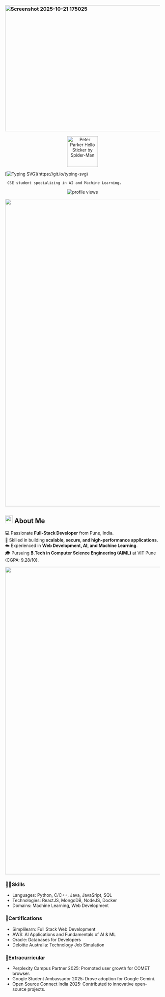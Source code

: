 ### <img width="1646" height="410" alt="Screenshot 2025-10-21 175025" src="https://github.com/user-attachments/assets/0335a409-3e4d-429a-91f2-839805c4a32a" />

<center><img src="https://github.com/user-attachments/assets/03391488-79cd-41f3-b440-44ca2a392902" alt="Peter Parker Hello Sticker by Spider-Man" width="100"/></center> 
 
 [![Typing SVG](https://readme-typing-svg.herokuapp.com?font=Fira+Code&size=28&pause=1000&color=66ff66&center=true&vCenter=true&width=900&lines=Hello+%F0%9F%91%8B%2C+I'm+Anish+Kshirsagar.;Full-Stack+Developer+%7C+AI+%26+ML+Engineer.;Learning..!+Building..!+Growing..!)](https://git.io/typing-svg)

<code > CSE student specializing in AI and Machine Learning. </code>
<p align="center">
<img src="https://komarev.com/ghpvc/?username=anish1206&label=Profile%20views&color=0e75b6&style=flat" alt="profile views" />
</p>

<img src="https://user-images.githubusercontent.com/74038190/212284115-f47cd8ff-2ffb-4b04-b5bf-4d1c14c0247f.gif" width="1000px"/>

## <img src="https://cultofthepartyparrot.com/parrots/hd/opensourceparrot.gif" width="25" height="25"/> About Me
💻 Passionate **Full-Stack Developer** from Pune, India.  
🚀 Skilled in building **scalable, secure, and high-performance applications**.  
☁️ Experienced in **Web Development, AI, and Machine Learning**.   
🎓 Pursuing **B.Tech in Computer Science Engineering (AIML)** at VIT Pune (CGPA: 9.28/10). 

<img src="https://user-images.githubusercontent.com/74038190/212284115-f47cd8ff-2ffb-4b04-b5bf-4d1c14c0247f.gif" width="1000px"/>

### 💪🏼Skills
- Languages: Python, C/C++, Java, JavaSript, SQL
- Technologies: ReactJS, MongoDB, NodeJS, Docker
- Domains: Machine Learning, Web Development

### 📜Certifications
- Simplilearn: Full Stack Web Development
- AWS: AI Applications and Fundamentals of AI & ML
- Oracle: Databases for Developers
- Deloitte Australia: Technology Job Simulation

### 🎋Extracurricular
- Perplexity Campus Partner 2025: Promoted user growth for COMET browser.
- Google Student Ambassador 2025: Drove adoption for Google Gemini.
- Open Source Connect India 2025: Contributed to innovative open-source projects.
